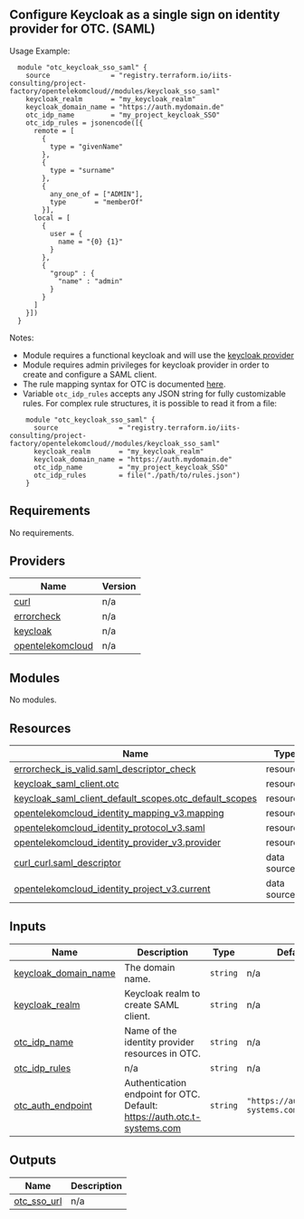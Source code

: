 ## Configure Keycloak as a single sign on identity provider for OTC. (SAML)

Usage Example:

```hcl
  module "otc_keycloak_sso_saml" {
    source               = "registry.terraform.io/iits-consulting/project-factory/opentelekomcloud//modules/keycloak_sso_saml"
    keycloak_realm       = "my_keycloak_realm"
    keycloak_domain_name = "https://auth.mydomain.de"
    otc_idp_name         = "my_project_keycloak_SSO"
    otc_idp_rules = jsonencode([{
      remote = [
        {
          type = "givenName"
        },
        {
          type = "surname"
        },
        {
          any_one_of = ["ADMIN"],
          type       = "memberOf"
        }],
      local = [
        {
          user = {
            name = "{0} {1}"
          }
        },
        {
          "group" : {
            "name" : "admin"
          }
        }
      ]
    }])
  }
```

Notes:
- Module requires a functional keycloak and will use the [keycloak provider](https://registry.terraform.io/providers/mrparkers/keycloak/latest/docs)
- Module requires admin privileges for keycloak provider in order to create and configure a SAML client.
- The rule mapping syntax for OTC is documented [here](https://docs.otc.t-systems.com/en-us/usermanual/iam/en-us_topic_0079620340.html).
- Variable `otc_idp_rules` accepts any JSON string for fully customizable rules. For complex rule structures, it is possible to read it from a file:
```hcl
    module "otc_keycloak_sso_saml" {
      source               = "registry.terraform.io/iits-consulting/project-factory/opentelekomcloud//modules/keycloak_sso_saml"
      keycloak_realm       = "my_keycloak_realm"
      keycloak_domain_name = "https://auth.mydomain.de"
      otc_idp_name         = "my_project_keycloak_SSO"
      otc_idp_rules        = file("./path/to/rules.json")
    }
```

<!-- BEGIN_TF_DOCS -->
## Requirements

No requirements.

## Providers

| Name | Version |
|------|---------|
| <a name="provider_curl"></a> [curl](#provider\_curl) | n/a |
| <a name="provider_errorcheck"></a> [errorcheck](#provider\_errorcheck) | n/a |
| <a name="provider_keycloak"></a> [keycloak](#provider\_keycloak) | n/a |
| <a name="provider_opentelekomcloud"></a> [opentelekomcloud](#provider\_opentelekomcloud) | n/a |

## Modules

No modules.

## Resources

| Name | Type |
|------|------|
| [errorcheck_is_valid.saml_descriptor_check](https://registry.terraform.io/providers/iits-consulting/errorcheck/latest/docs/resources/is_valid) | resource |
| [keycloak_saml_client.otc](https://registry.terraform.io/providers/mrparkers/keycloak/latest/docs/resources/saml_client) | resource |
| [keycloak_saml_client_default_scopes.otc_default_scopes](https://registry.terraform.io/providers/mrparkers/keycloak/latest/docs/resources/saml_client_default_scopes) | resource |
| [opentelekomcloud_identity_mapping_v3.mapping](https://registry.terraform.io/providers/opentelekomcloud/opentelekomcloud/latest/docs/resources/identity_mapping_v3) | resource |
| [opentelekomcloud_identity_protocol_v3.saml](https://registry.terraform.io/providers/opentelekomcloud/opentelekomcloud/latest/docs/resources/identity_protocol_v3) | resource |
| [opentelekomcloud_identity_provider_v3.provider](https://registry.terraform.io/providers/opentelekomcloud/opentelekomcloud/latest/docs/resources/identity_provider_v3) | resource |
| [curl_curl.saml_descriptor](https://registry.terraform.io/providers/anschoewe/curl/latest/docs/data-sources/curl) | data source |
| [opentelekomcloud_identity_project_v3.current](https://registry.terraform.io/providers/opentelekomcloud/opentelekomcloud/latest/docs/data-sources/identity_project_v3) | data source |

## Inputs

| Name | Description | Type | Default | Required |
|------|-------------|------|---------|:--------:|
| <a name="input_keycloak_domain_name"></a> [keycloak\_domain\_name](#input\_keycloak\_domain\_name) | The domain name. | `string` | n/a | yes |
| <a name="input_keycloak_realm"></a> [keycloak\_realm](#input\_keycloak\_realm) | Keycloak realm to create SAML client. | `string` | n/a | yes |
| <a name="input_otc_idp_name"></a> [otc\_idp\_name](#input\_otc\_idp\_name) | Name of the identity provider resources in OTC. | `string` | n/a | yes |
| <a name="input_otc_idp_rules"></a> [otc\_idp\_rules](#input\_otc\_idp\_rules) | n/a | `string` | n/a | yes |
| <a name="input_otc_auth_endpoint"></a> [otc\_auth\_endpoint](#input\_otc\_auth\_endpoint) | Authentication endpoint for OTC. Default: https://auth.otc.t-systems.com | `string` | `"https://auth.otc.t-systems.com"` | no |

## Outputs

| Name | Description |
|------|-------------|
| <a name="output_otc_sso_url"></a> [otc\_sso\_url](#output\_otc\_sso\_url) | n/a |
<!-- END_TF_DOCS -->
